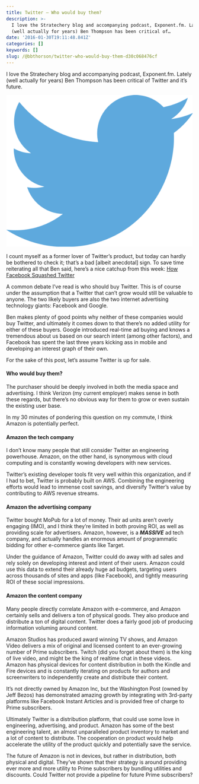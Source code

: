 ```yaml
---
title: Twitter — Who would buy them?
description: >-
  I love the Stratechery blog and accompanying podcast, Exponent.fm. Lately
  (well actually for years) Ben Thompson has been critical of…
date: '2016-01-30T19:11:48.841Z'
categories: []
keywords: []
slug: /@bbthorson/twitter-who-would-buy-them-d30c068476cf
---
```


I love the Stratechery blog and accompanying podcast, Exponent.fm. Lately (well actually for years) Ben Thompson has been critical of Twitter and it’s future.

![](img/1__WFu6tOpw5i2CYdhGSNfvjQ.png)

I count myself as a former lover of Twitter’s product, but today can hardly be bothered to check it; that’s a bad \[albeit anecdotal\] sign. To save time reiterating all that Ben said, here’s a nice catchup from this week: [How Facebook Squashed Twitter](https://stratechery.com/2016/how-facebook-squashed-twitter/)

A common debate I’ve read is who should buy Twitter. This is of course under the assumption that a Twitter that can’t grow would still be valuable to anyone. The two likely buyers are also the two internet advertising technology giants: Facebook and Google.

Ben makes plenty of good points why neither of these companies would buy Twitter, and ultimately it comes down to that there’s no added utility for either of these buyers. Google introduced real-time ad buying and knows a tremendous about us based on our search intent (among other factors), and Facebook has spent the last three years kicking ass in mobile and developing an interest graph of their own.

For the sake of this post, let’s assume Twitter is up for sale.

#### Who would buy them?

The purchaser should be deeply involved in both the media space and advertising. I think Verizon (my current employer) makes sense in both these regards, but there’s no obvious way for them to grow or even sustain the existing user base.

In my 30 minutes of pondering this question on my commute, I think Amazon is potentially perfect.

#### Amazon the tech company

I don’t know many people that still consider Twitter an engineering powerhouse. Amazon, on the other hand, is synonymous with cloud computing and is constantly wowing developers with new services.

Twitter’s existing developer tools fit very well within this organization, and if I had to bet, Twitter is probably built on AWS. Combining the engineering efforts would lead to immense cost savings, and diversify Twitter’s value by contributing to AWS revenue streams.

#### Amazon the advertising company

Twitter bought MoPub for a lot of money. Their ad units aren’t overly engaging (IMO), and I think they’re limited in both proving ROI, as well as providing scale for advertisers. Amazon, however, is a **_MASSIVE_** ad tech company, and actually handles an enormous amount of programmatic bidding for other e-commerce giants like Target.

Under the guidance of Amazon, Twitter could do away with ad sales and rely solely on developing interest and intent of their users. Amazon could use this data to extend their already huge ad budgets, targeting users across thousands of sites and apps (like Facebook), and tightly measuring ROI of these social impressions.

#### Amazon the content company

Many people directly correlate Amazon with e-commerce, and Amazon certainly sells and delivers a ton of physical goods. They also produce and distribute a ton of digital content. Twitter does a fairly good job of producing information voluming around content.

Amazon Studios has produced award winning TV shows, and Amazon Video delivers a mix of original and licensed content to an ever-growing number of Prime subscribers. Twitch (did you forget about them) is the king of live video, and might be the king of realtime chat in these videos. Amazon has physical devices for content distribution in both the Kindle and Fire devices and is constantly iterating on products for authors and screenwriters to independently create and distribute their content.

It’s not directly owned by Amazon Inc, but the Washington Post (owned by Jeff Bezos) has demonstrated amazing growth by integrating with 3rd-party platforms like Facebook Instant Articles and is provided free of charge to Prime subscribers.

Ultimately Twitter is a distribution platform, that could use some love in engineering, advertising, and product. Amazon has some of the best engineering talent, an almost unparalleled product inventory to market and a lot of content to distribute. The cooperation on product would help accelerate the utility of the product quickly and potentially save the service.

The future of Amazon is not in devices, but rather in distribution, both physical and digital. They’ve shown that their strategy is around providing ever more and more utility to Prime subscribers by bundling utilities and discounts. Could Twitter not provide a pipeline for future Prime subscribers?